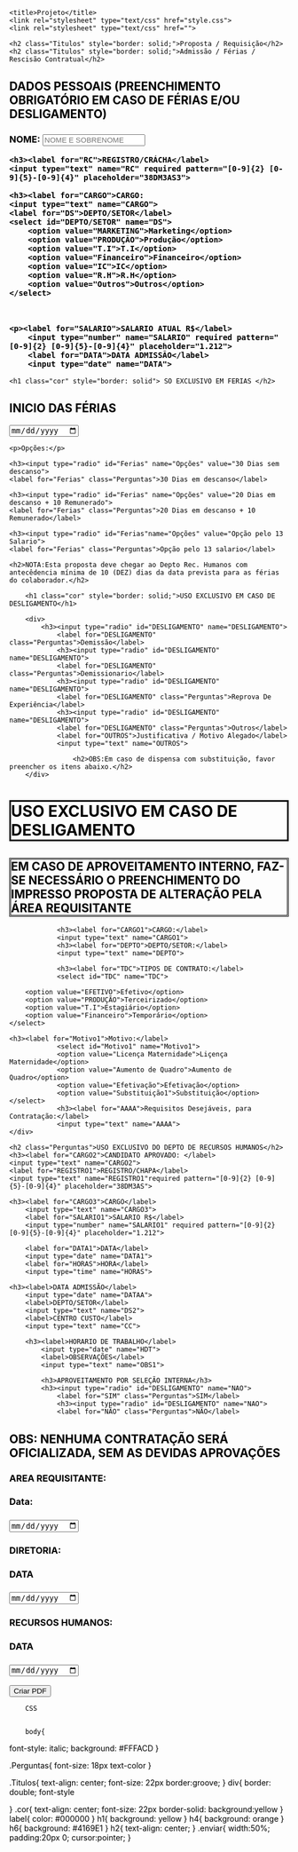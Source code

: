 <!DOCTYPE html>

<html>

<head>


	<title>Projeto</title>
	<link rel="stylesheet" type="text/css" href="style.css">
	<link rel="stylesheet" type="text/css" href="">

</head>

<body text="#000000" id="tabela">

	<h2 class="Titulos" style="border: solid;">Proposta / Requisição</h2>
	<h2 class="Titulos" style="border: solid;">Admissão / Férias / Rescisão Contratual</h2>

<div >
	<h2 class="Perguntas">DADOS PESSOAIS (PREENCHIMENTO OBRIGATÓRIO EM CASO DE FÉRIAS E/OU DESLIGAMENTO)</h2>
	<h3><label for="NOME">NOME: </label>
	<input type="text" name="NOME"required pattern="[0-9]{2} [0-9]{5}-[0-9]{4}" placeholder="NOME E SOBRENOME">

	<h3><label for="RC">REGISTRO/CRÁCHA</label>
	<input type="text" name="RC" required pattern="[0-9]{2} [0-9]{5}-[0-9]{4}" placeholder="38DM3AS3">

	<h3><label for="CARGO">CARGO:
	<input type="text" name="CARGO">
	<label for="DS">DEPTO/SETOR</label>
	<select id="DEPTO/SETOR" name="DS">
		<option value="MARKETING">Marketing</option>
		<option value="PRODUÇÃO">Produção</option>
		<option value="T.I">T.I</option>
		<option value="Financeiro">Financeiro</option>
		<option value="IC">IC</option>
		<option value="R.H">R.H</option>
		<option value="Outros">Outros</option>
	</select>



	<p><label for="SALARIO">SALARIO ATUAL R$</label>
		<input type="number" name="SALARIO" required pattern="[0-9]{2} [0-9]{5}-[0-9]{4}" placeholder="1.212">
		<label for="DATA">DATA ADMISSÃO</label>
		<input type="date" name="DATA">
</div>

	<h1 class="cor" style="border: solid"> SO EXCLUSIVO EM FERIAS </h2>

<div>
		<h2 class="Perguntas"> INICIO DAS FÉRIAS</h2>
		<input type="date" name="Ferias">
	
	<p>Opções:</p>
	
	<h3><input type="radio" id="Ferias" name="Opções" value="30 Dias sem descanso">
	<label for="Ferias" class="Perguntas">30 Dias em descanso</label>
	
	<h3><input type="radio" id="Ferias" name="Opções" value="20 Dias em descanso + 10 Remunerado">
	<label for="Ferias" class="Perguntas">20 Dias em descanso + 10 Remunerado</label>

	<h3><input type="radio" id="Ferias"name="Opções" value="Opção pelo 13 Salario">
	<label for="Ferias" class="Perguntas">Opção pelo 13 salario</label>

	<h2>NOTA:Esta proposta deve chegar ao Depto Rec. Humanos com antecêdencia mínima de 10 (DEZ) dias da data prevista para as férias do colaborador.</h2>
</div>


		<h1 class="cor" style="border: solid;">USO EXCLUSIVO EM CASO DE DESLIGAMENTO</h1>

		<div>
			<h3><input type="radio" id="DESLIGAMENTO" name="DESLIGAMENTO">
				<label for="DESLIGAMENTO" class="Perguntas">Demissão</label>
				<h3><input type="radio" id="DESLIGAMENTO" name="DESLIGAMENTO">
				<label for="DESLIGAMENTO" class="Perguntas">Demissionario</label>
				<h3><input type="radio" id="DESLIGAMENTO" name="DESLIGAMENTO">
				<label for="DESLIGAMENTO" class="Perguntas">Reprova De Experiência</label>
				<h3><input type="radio" id="DESLIGAMENTO" name="DESLIGAMENTO">
				<label for="DESLIGAMENTO" class="Perguntas">Outros</label>
				<label for="OUTROS">Justificativa / Motivo Alegado</label>
				<input type="text" name="OUTROS">

					<h2>OBS:Em caso de dispensa com substituição, favor preencher os itens abaixo.</h2>
		</div>

<div>
				<h1 class="cor" style="border: solid;">USO EXCLUSIVO EM CASO DE DESLIGAMENTO</h1>
				<h2 style="border: double;">EM CASO DE APROVEITAMENTO INTERNO, FAZ-SE NECESSÁRIO O PREENCHIMENTO DO IMPRESSO PROPOSTA DE ALTERAÇÃO PELA ÁREA REQUISITANTE</h2>
				
				<h3><label for="CARGO1">CARGO:</label>
				<input type="text" name="CARGO1">
				<h3><label for="DEPTO">DEPTO/SETOR:</label>
				<input type="text" name="DEPTO">

				<h3><label for="TDC">TIPOS DE CONTRATO:</label>
				<select id="TDC" name="TDC">

		<option value="EFETIVO">Efetivo</option>
		<option value="PRODUÇÃO">Terceirizado</option>
		<option value="T.I">Estagiário</option>
		<option value="Financeiro">Temporário</option>
	</select>

	<h3><label for="Motivo1">Motivo:</label>
				<select id="Motivo1" name="Motivo1">
				<option value="Licença Maternidade">Liçença Maternidade</option>
				<option value="Aumento de Quadro">Aumento de Quadro</option>
				<option value="Efetivação">Efetivação</option>
				<option value="Substituição1">Substituição</option>
	</select>	
				<h3><label for="AAAA">Requisitos Desejáveis, para Contratação:</label>
				<input type="text" name="AAAA">
	</div>	

<div>


	<h2 class="Perguntas">USO EXCLUSIVO DO DEPTO DE RECURSOS HUMANOS</h2>
	<h3><label for="CARGO2">CANDIDATO APROVADO: </label>
	<input type="text" name="CARGO2">
	<label for="REGISTRO1">REGISTRO/CHAPA</label>
	<input type="text" name="REGISTRO1"required pattern="[0-9]{2} [0-9]{5}-[0-9]{4}" placeholder="38DM3AS">
	
	<h3><label for="CARGO3">CARGO</label>
		<input type="text" name="CARGO3">
		<label for="SALARIO1">SALARIO R$</label>
		<input type="number" name="SALARIO1" required pattern="[0-9]{2} [0-9]{5}-[0-9]{4}" placeholder="1.212">

		<label for="DATA1">DATA</label>
		<input type="date" name="DATA1">
		<label for="HORAS">HORA</label>
		<input type="time" name="HORAS">

	<h3><label>DATA ADMISSÃO</label>
		<input type="date" name="DATAA">
		<label>DEPTO/SETOR</label>
		<input type="text" name="DS2">
		<label>CENTRO CUSTO</label>
		<input type="text" name="CC">

		<h3><label>HORARIO DE TRABALHO</label>
			<input type="date" name="HDT">
			<label>OBSERVAÇÕES</label>
			<input type="text" name="OBS1">

			<h3>APROVEITAMENTO POR SELEÇÃO INTERNA</h3>
			<h3><input type="radio" id="DESLIGAMENTO" name="NAO">
				<label for="SIM" class="Perguntas">SIM</label>
				<h3><input type="radio" id="DESLIGAMENTO" name="NAO">
				<label for="NÃO" class="Perguntas">NÃO</label>

</div>

<h2> OBS: NENHUMA CONTRATAÇÃO SERÁ OFICIALIZADA, SEM AS DEVIDAS APROVAÇÕES</h2>

<div>
	<h3>AREA REQUISITANTE:</h3>
	<h3><label for="DD">Data:</label>
	<h3><input type="date" name="DD">
		<h3>DIRETORIA:</h3>
	<h3><label for="DIRETORIA">DATA</label>
	<h3><input type="date" name="DIRETORIA">
		<h3>RECURSOS HUMANOS:</h3>
	<h3><label for="DIRETORIA">DATA</label>
	<h3><input type="date" name="DIRETORIA">
</div>
<script>
    function CriaPDF() {
        var minhaTabela = document.getElementById('tabela').innerHTML;
        var style = "<style>";
        style = style + "table {width: 100%;font: 20px Calibri;}";
        style = style + "table, th, td {border: solid 1px #DDD; border-collapse: collapse;";
        style = style + "padding: 2px 3px;text-align: center;}";
        style = style + "</style>";
        // CRIA UM OBJETO WINDOW
        var win = window.open('', '', 'height=700,width=700');
        win.document.write('<html><head>');
        win.document.write('<title>FORMULARIO</title>');   
        win.document.write(style);                                     
        win.document.write('</head>');
        win.document.write('<body>');
        win.document.write(minhaTabela);                          
        win.document.write('</body></html>');
        win.document.close(); 	                                         
        win.print();                                                          
    }
</script>
</head>
<p>
        <input type="button" value="Criar PDF" id="btnImprimir" onclick="CriaPDF()" />
    </p>
  </body>
</html>
		
		
		CSS
		
		
		body{
  font-style: italic;
  background: #FFFACD
}

.Perguntas{
	font-size: 18px
	text-color
}

.Titulos{
	text-align: center;
	font-size: 22px
	border:groove;
}
div{
border: double;
	font-style

}
.cor{
	text-align: center;
	font-size: 22px
	border-solid:
	background:yellow 
}
label{
	color: #000000
}
h1{
	background: yellow
}
h4{
	background: orange
}
h6{
	background: 	#4169E1
}
h2{
	text-align: center;
}
.enviar{
	width:50%;
	padding:20px 0;
	cursor:pointer;
}
